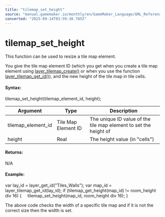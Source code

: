 ```yaml
---
title: "tilemap_set_height"
source: "manual.gamemaker.io/monthly/en/GameMaker_Language/GML_Reference/Asset_Management/Rooms/Tile_Map_Layers/tilemap_set_height.htm"
converted: "2025-09-14T03:59:38.785Z"
---
```


# tilemap\_set\_height

This function can be used to resize a tile map element.

You give the tile map element ID (which you get when you create a tile map element using [layer\_tilemap\_create()](layer_tilemap_create.md) or when you use the function [layer\_tilemap\_get\_id()](layer_tilemap_get_id.md)), and the new height of the tile map in tile cells.

#### Syntax:

tilemap\_set\_height(tilemap\_element\_id, height);

| Argument | Type | Description |
| --- | --- | --- |
| tilemap_element_id | Tile Map Element ID | The unique ID value of the tile map element to set the height of |
| height | Real | The height value (in "cells") |

#### Returns:

N/A

#### Example:

var lay\_id = layer\_get\_id("Tiles\_Walls");
var map\_id = layer\_tilemap\_get\_id(lay\_id);
if (tilemap\_get\_height(map\_id) != room\_height div 16)
{
    tilemap\_set\_height(map\_id, room\_height div 16);
}

The above code checks the width of a specific tile map and if it is not the correct size then the width is set.